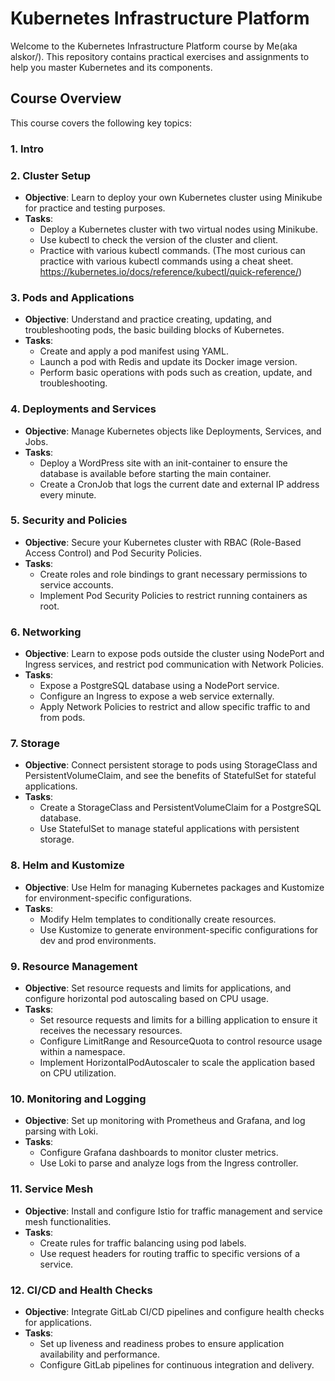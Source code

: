 # Kubernetes Infrastructure Platform

Welcome to the Kubernetes Infrastructure Platform course by Me(aka alskor/). This repository contains practical exercises and assignments to help you master Kubernetes and its components.

## Course Overview

This course covers the following key topics:

### 1. Intro

### 2. Cluster Setup
- **Objective**: Learn to deploy your own Kubernetes cluster using Minikube for practice and testing purposes.
- **Tasks**:
  - Deploy a Kubernetes cluster with two virtual nodes using Minikube.
  - Use kubectl to check the version of the cluster and client.
  - Practice with various kubectl commands. (The most curious can practice with various kubectl commands using a cheat sheet. https://kubernetes.io/docs/reference/kubectl/quick-reference/)

### 3. Pods and Applications
- **Objective**: Understand and practice creating, updating, and troubleshooting pods, the basic building blocks of Kubernetes.
- **Tasks**:
  - Create and apply a pod manifest using YAML.
  - Launch a pod with Redis and update its Docker image version.
  - Perform basic operations with pods such as creation, update, and troubleshooting.

### 4. Deployments and Services
- **Objective**: Manage Kubernetes objects like Deployments, Services, and Jobs.
- **Tasks**:
  - Deploy a WordPress site with an init-container to ensure the database is available before starting the main container.
  - Create a CronJob that logs the current date and external IP address every minute.

### 5. Security and Policies
- **Objective**: Secure your Kubernetes cluster with RBAC (Role-Based Access Control) and Pod Security Policies.
- **Tasks**:
  - Create roles and role bindings to grant necessary permissions to service accounts.
  - Implement Pod Security Policies to restrict running containers as root.

### 6. Networking
- **Objective**: Learn to expose pods outside the cluster using NodePort and Ingress services, and restrict pod communication with Network Policies.
- **Tasks**:
  - Expose a PostgreSQL database using a NodePort service.
  - Configure an Ingress to expose a web service externally.
  - Apply Network Policies to restrict and allow specific traffic to and from pods.

### 7. Storage
- **Objective**: Connect persistent storage to pods using StorageClass and PersistentVolumeClaim, and see the benefits of StatefulSet for stateful applications.
- **Tasks**:
  - Create a StorageClass and PersistentVolumeClaim for a PostgreSQL database.
  - Use StatefulSet to manage stateful applications with persistent storage.

### 8. Helm and Kustomize
- **Objective**: Use Helm for managing Kubernetes packages and Kustomize for environment-specific configurations.
- **Tasks**:
  - Modify Helm templates to conditionally create resources.
  - Use Kustomize to generate environment-specific configurations for dev and prod environments.

### 9. Resource Management
- **Objective**: Set resource requests and limits for applications, and configure horizontal pod autoscaling based on CPU usage.
- **Tasks**:
  - Set resource requests and limits for a billing application to ensure it receives the necessary resources.
  - Configure LimitRange and ResourceQuota to control resource usage within a namespace.
  - Implement HorizontalPodAutoscaler to scale the application based on CPU utilization.

### 10. Monitoring and Logging
- **Objective**: Set up monitoring with Prometheus and Grafana, and log parsing with Loki.
- **Tasks**:
  - Configure Grafana dashboards to monitor cluster metrics.
  - Use Loki to parse and analyze logs from the Ingress controller.

### 11. Service Mesh
- **Objective**: Install and configure Istio for traffic management and service mesh functionalities.
- **Tasks**:
  - Create rules for traffic balancing using pod labels.
  - Use request headers for routing traffic to specific versions of a service.

### 12. CI/CD and Health Checks
- **Objective**: Integrate GitLab CI/CD pipelines and configure health checks for applications.
- **Tasks**:
  - Set up liveness and readiness probes to ensure application availability and performance.
  - Configure GitLab pipelines for continuous integration and delivery.


